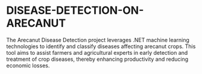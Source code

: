 # DISEASE-DETECTION-ON-ARECANUT
The Arecanut Disease Detection project leverages .NET machine learning technologies to identify and classify diseases affecting arecanut crops. This tool aims to assist farmers and agricultural experts in early detection and treatment of crop diseases, thereby enhancing productivity and reducing economic losses.
